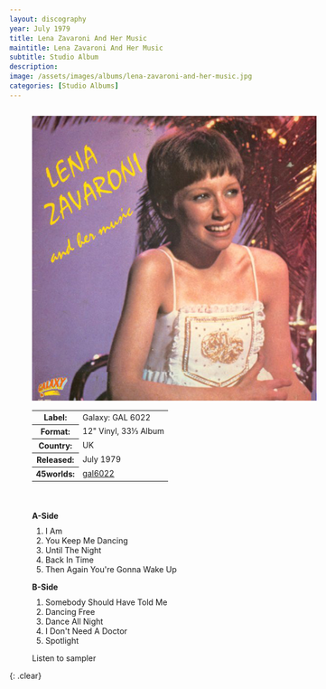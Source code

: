 ```yaml
---
layout: discography
year: July 1979
title: Lena Zavaroni And Her Music
maintitle: Lena Zavaroni And Her Music
subtitle: Studio Album
description: 
image: /assets/images/albums/lena-zavaroni-and-her-music.jpg
categories: [Studio Albums]
---
```


<figure class="fig1" id="galaxy">
<img src="/assets/images/albums/lena-zavaroni-and-her-music.jpg" class="full-width" alt="Front Cover for the album Lena Zavaroni And Her Music (1979)" />
<figcaption>
<table>
<tr><th>Label:</th><td>Galaxy: GAL 6022</td></tr>
<tr><th>Format:</th><td>12" Vinyl, 33⅓ Album</td></tr>
<tr><th>Country:</th><td>UK</td></tr>
<tr><th>Released:</th><td>July 1979</td></tr>
<tr class="split"><th>45worlds:</th><td><a class="external-link" href="http://www.45worlds.com/vinyl/album/gal6022">gal6022</a></td></tr>
</table>
</figcaption>
</figure>

<figure class="fig2" id="Tracks">
<figcaption>
<strong>A-Side</strong>
</figcaption>
<ol>
<li>I Am</li>
<li>You Keep Me Dancing</li>
<li>Until The Night</li>
<li>Back In Time</li>
<li>Then Again You're Gonna Wake Up</li>
</ol>
<figcaption>
<strong>B-Side</strong>
</figcaption>
<ol>
<li>Somebody Should Have Told Me</li>
<li>Dancing Free</li>
<li>Dance All Night</li>
<li>I Don't Need A Doctor</li>
<li>Spotlight</li>
</ol>

<div data-video="AVBoabLLfw8" data-autoplay="0" data-loop="1" id="youtube-audio"></div>Listen to sampler
<script src="https://www.youtube.com/iframe_api"></script>
<script src="/assets/js/yt.js"></script>
</figure>

<br />{: .clear}

<style>
.fig1 {float:left; width:49%;}

.fig2 {float:right; width:49%;}

.fig3 {float:right; width:100%;}

figcaption {float:left; width:100%;}

@media screen and (orientation:portrait) {
.padding {margin-bottom:0;}
.fig1, .fig2 {float:left; width:100%;}
figcaption {float:left; width:100%; margin-bottom: 10px;}
}
</style>

